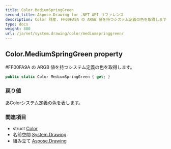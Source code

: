 ```yaml
---
title: Color.MediumSpringGreen
second_title: Aspose.Drawing for .NET API リファレンス
description: Color 財産. FF00FA9A の ARGB 値を持つシステム定義の色を取得します
type: docs
weight: 880
url: /ja/net/system.drawing/color/mediumspringgreen/
---
```

## Color.MediumSpringGreen property

#FF00FA9A の ARGB 値を持つシステム定義の色を取得します。

```csharp
public static Color MediumSpringGreen { get; }
```

### 戻り値

あColorシステム定義の色を表します。

### 関連項目

* struct [Color](../)
* 名前空間 [System.Drawing](../../color/)
* 組み立て [Aspose.Drawing](../../../)


